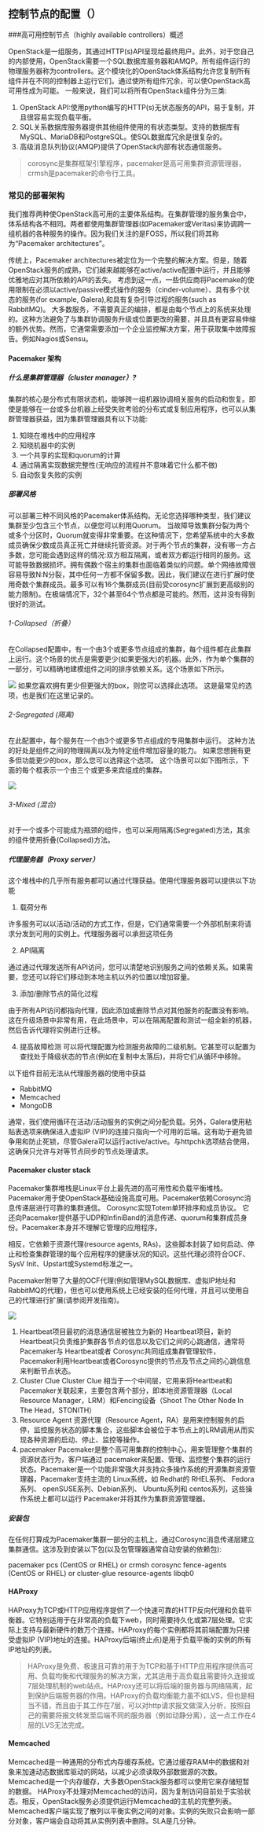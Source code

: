 ## 控制节点的配置（）

###高可用控制节点（highly available controllers）概述

OpenStack是一组服务，其通过HTTP(s)API呈现给最终用户。此外，对于您自己的内部使用，OpenStack需要一个SQL数据库服务器和AMQP。所有组件运行的物理服务器称为controllers。这个模块化的OpenStack体系结构允许您复制所有组件并在不同的控制器上运行它们。通过使所有组件冗余，可以使OpenStack高可用性成为可能。
一般来说，我们可以将所有OpenStack组件分为三类:

1. OpenStack API:使用python编写的HTTP(s)无状态服务的API，易于复制，并且很容易实现负载平衡。
2. SQL关系数据库服务器提供其他组件使用的有状态类型。支持的数据库有MySQL、MariaDB和PostgreSQL。使SQL数据库冗余是很复杂的。
3. 高级消息队列协议(AMQP)提供了OpenStack内部有状态通信服务。

>corosync是集群框架引擎程序，pacemaker是高可用集群资源管理器，crmsh是pacemaker的命令行工具。

### 常见的部署架构
我们推荐两种使OpenStack高可用的主要体系结构。在集群管理的服务集合中，体系结构各不相同。两者都使用集群管理器(如Pacemaker或Veritas)来协调跨一组机器的各种服务的操作。因为我们关注的是FOSS，所以我们将其称为“Pacemaker architectures”。

传统上，Pacemaker architectures被定位为一个完整的解决方案。但是，随着OpenStack服务的成熟，它们越来越能够在active/active配置中运行，并且能够优雅地应对其所依赖的API的丢失。
考虑到这一点，一些供应商将Pacemake的使用限制在必须以active/passive模式操作的服务（cinder-volume）、具有多个状态的服务(for example, Galera),和具有复杂引导过程的服务(such as RabbitMQ)。
大多数服务，不需要真正的编排，都是由每个节点上的系统来处理的。这种方法避免了与集群协调服务升级或位置更改的需要，并且具有更容易伸缩的额外优势。然而，它通常需要添加一个企业监控解决方案，用于获取集中故障报告。例如Nagios或Sensu。

#### Pacemaker 架构

##### 什么是集群管理器（cluster manager）?

集群的核心是分布式有限状态机，能够跨一组机器协调相关服务的启动和恢复。即使是能够在一台或多台机器上经受失败考验的分布式或复制应用程序，也可以从集群管理器获益，因为集群管理器具有以下功能:

1. 知晓在堆栈中的应用程序
2. 知晓机器中的实例
3. 一个共享的实现和quorum的计算
4. 通过隔离实现数据完整性(无响应的流程并不意味着它什么都不做)
5. 自动恢复失败的实例

##### 部署风格
可以部署三种不同风格的Pacemaker体系结构。无论您选择哪种类型，我们建议集群至少包含三个节点，以便您可以利用Quorum。
当故障导致集群分裂为两个或多个分区时，Quorum就变得非常重要。在这种情况下，您希望系统中的大多数成员确保少数成员真正死亡并继续托管资源。对于两个节点的集群，没有哪一方占多数，您可能会遇到这样的情况:双方相互隔离，或者双方都运行相同的服务。这可能导致数据损坏。拥有偶数个宿主的集群也面临着类似的问题。单个网络故障很容易导致N:N分裂，其中任何一方都不保留多数。因此，我们建议在进行扩展时使用奇数个集群成员。最多可以有16个集群成员(目前受corosync扩展到更高级别的能力限制)。在极端情况下，32个甚至64个节点都是可能的。然而，这并没有得到很好的测试。

###### 1-Collapsed（折叠）
在Collapsed配置中，有一个由3个或更多节点组成的集群，每个组件都在此集群上运行。这个场景的优点是需要更少(如果更强大)的机器。此外，作为单个集群的一部分，可以精确地建模组件之间的排序依赖关系。这个场景如下所示。

![](assets/markdown-img-paste-20180904155058645.png)
如果您喜欢拥有更少但更强大的box，则您可以选择此选项。
这是最常见的选项，也是我们在这里记录的。

###### 2-Segregated (隔离)

在此配置中，每个服务在一个由3个或更多节点组成的专用集群中运行。
这种方法的好处是组件之间的物理隔离以及为特定组件增加容量的能力。
如果您想拥有更多但功能更少的box，那么您可以选择这个选项。
这个场景可以如下图所示，下面的每个框表示一个由三个或更多来宾组成的集群。

![](assets/markdown-img-paste-20180904155554411.png)

###### 3-Mixed (混合)
对于一个或多个可能成为瓶颈的组件，也可以采用隔离(Segregated)方法，其余的组件使用折叠(Collapsed)方法。


##### 代理服务器（Proxy server）
这个堆栈中的几乎所有服务都可以通过代理获益。使用代理服务器可以提供以下功能

1. 载荷分布

许多服务可以以活动/活动的方式工作，但是，它们通常需要一个外部机制来将请求分发到可用的实例上。代理服务器可以承担这项任务

2. API隔离

通过通过代理发送所有API访问，您可以清楚地识别服务之间的依赖关系。如果需要，您还可以将它们移动到本地主机以外的位置以增加容量。

3. 添加/删除节点的简化过程

由于所有API访问都指向代理，因此添加或删除节点对其他服务的配置没有影响。这在升级场景中非常有用，在此场景中，可以在隔离配置和测试一组全新的机器，然后告诉代理将实例进行迁移。

4. 提高故障检测
可以将代理配置为检测服务故障的二级机制。它甚至可以配置为查找处于降级状态的节点(例如在复制中太落后)，并将它们从循环中移除。

以下组件目前无法从代理服务器的使用中获益

* RabbitMQ
* Memcached
* MongoDB

通常，我们使用循环在活动/活动服务的实例之间分配负载。另外，Galera使用粘贴表选项来确保进入虚拟IP (VIP)的连接只指向一个可用的后端。这有助于避免锁争用和防止死锁，尽管Galera可以运行active/active。与httpchk选项结合使用，这确保只允许与对等节点同步的节点处理请求。

#### Pacemaker cluster stack

Pacemaker集群堆栈是Linux平台上最先进的高可用性和负载平衡堆栈。Pacemaker用于使OpenStack基础设施高度可用。Pacemaker依赖Corosync消息传递层进行可靠的集群通信。
Corosync实现Totem单环排序和成员协议。
它还向Pacemaker提供基于UDP和InfiniBand的消息传递、quorum和集群成员身份。Pacemaker本身并不理解它管理的应用程序。

相反，它依赖于资源代理(resource agents, RAs)，这些脚本封装了如何启动、停止和检查集群管理的每个应用程序的健康状况的知识。这些代理必须符合OCF、SysV Init、Upstart或Systemd标准之一。

Pacemaker附带了大量的OCF代理(例如管理MySQL数据库、虚拟IP地址和RabbitMQ的代理)，但也可以使用系统上已经安装的任何代理，并且可以使用自己的代理进行扩展(请参阅开发指南)。

![](assets/markdown-img-paste-20180907133746722.png)



1. Heartbeat项目最初的消息通信层被独立为新的 Heartbeat项目，新的 Heartbeat只负责维护集群各节点的信息以及它们之间的心跳通信，通常将 Pacemaker与 Heartbeat或者 Corosync共同组成集群管理软件， Pacemaker利用Heartbeat或者Corosync提供的节点及节点之间的心跳信息来判断节点状态。
2. Cluster Clue
Cluster Clue 相当于一个中间层，它用来将Heartbeat和Pacemaker关联起来，主要包含两个部分，即本地资源管理器（Local Resource Manager，LRM）和Fencing设备（Shoot The Other Node In The Head，STONITH）
3. Resource Agent
资源代理（Resource Agent，RA）是用来控制服务的启停，监控服务状态的脚本集合，这些脚本会被位于本节点上的LRM调用从而实现各种资源的启动、停止、监控等操作。
4. pacemaker
Pacemaker是整个高可用集群的控制中心，用来管理整个集群的资源状态行为，客户端通过 pacemaker来配置、管理、监控整个集群的运行状态。Pacemaker是一个功能非常强大并支持众多操作系统的开源集群资源管理器，Pacemaker支持主流的 Linux系统，如 Redhat的 RHEL系列、 Fedora系列、 openSUSE系列、Debian系列、 Ubuntu系列和 centos系列，这些操作系统上都可以运行 Pacemaker并将其作为集群资源管理器。

##### 安装包

在任何打算成为Pacemaker集群一部分的主机上，通过Corosync消息传递层建立集群通信。这涉及到安装以下包(以及包管理器通常自动安装的依赖包):

pacemaker
pcs (CentOS or RHEL) or crmsh
corosync
fence-agents (CentOS or RHEL) or cluster-glue
resource-agents
libqb0

#### HAProxy

HAProxy为TCP或HTTP应用程序提供了一个快速可靠的HTTP反向代理和负载平衡器。它特别适用于在非常高的负载下web，同时需要持久化或第7层处理。它实际上支持与最新硬件的数万个连接。HAProxy的每个实例都将其前端配置为只接受虚拟IP (VIP)地址的连接。HAProxy后端(终止点)是用于负载平衡的实例的所有IP地址的列表。

>HAProxy是免费、极速且可靠的用于为TCP和基于HTTP应用程序提供高可用、负载均衡和代理服务的解决方案，尤其适用于高负载且需要持久连接或7层处理机制的web站点。HAProxy还可以将后端的服务器与网络隔离，起到保护后端服务器的作用。HAProxy的负载均衡能力虽不如LVS，但也是相当不错，而且由于其工作在7层，可以对http请求报文做深入分析，按照自己的需要将报文转发至后端不同的服务器（例如动静分离），这一点工作在4层的LVS无法完成。

#### Memcached

Memcached是一种通用的分布式内存缓存系统。它通过缓存RAM中的数据和对象来加速动态数据库驱动的网站，以减少必须读取外部数据源的次数。Memcached是一个内存缓存，大多数OpenStack服务都可以使用它来存储短暂的数据。
HAProxy不处理对Memcached的访问，因为复制访问目前处于实验状态。相反，OpenStack服务必须提供运行Memcached的主机的完整列表。
Memcached客户端实现了散列以平衡实例之间的对象。实例的失败只会影响一部分对象，客户端会自动将其从实例列表中删除。SLA是几分钟。
